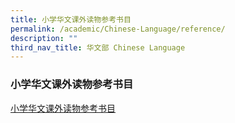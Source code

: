 ```yaml
---
title: 小学华文课外读物参考书目
permalink: /academic/Chinese-Language/reference/
description: ""
third_nav_title: 华文部 Chinese Language
---
```

### 小学华文课外读物参考书目

[小学华文课外读物参考书目](https://drive.google.com/file/d/1KYbrwA7CBaoEa-v6NB2tuy5zn_0dU_kJ/view?usp=sharing)